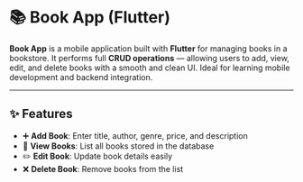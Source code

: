 # 📚 Book App (Flutter)

**Book App** is a mobile application built with **Flutter** for managing books in a bookstore. It performs full **CRUD operations** — allowing users to add, view, edit, and delete books with a smooth and clean UI. Ideal for learning mobile development and backend integration.

---

## ✨ Features

- ➕ **Add Book**: Enter title, author, genre, price, and description
- 📖 **View Books**: List all books stored in the database
- ✏️ **Edit Book**: Update book details easily
- ❌ **Delete Book**: Remove books from the list
